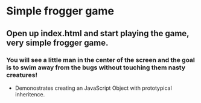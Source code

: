 Simple frogger game
====================

Open up index.html and start playing the game, very simple frogger game.
------------------------------------------------------------------------------------------------

### You will see a little man in the center of the screen and the goal is to swim away from the bugs without touching them nasty creatures!

* Demonostrates creating an JavaScript Object with prototypical inheritence.

